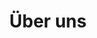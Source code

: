 ---
title: "Über uns"
layout: 'about'
hero:
    title: 'Über uns'
    subtitle: 'Digital denken von Anfang an'
    text: |
        Das Projekt „Digital and Data Literacy in Teaching Lab“ (DDLitLab) ist ein fachübergreifendes und hochschulweites Vorhaben der Universität Hamburg, das von August 2021 bis Dezember 2025 von der *Stiftung Innovation in der Hochschullehre* mit einem Fördervolumen von knapp 5 Mio. Euro gefördert wird. Ziel ist es, die Vermittlung digitaler und datenbezogener Kompetenzen sowohl bei *Studierenden aller Fachrichtungen* als auch bei *Lehrenden* systematisch zu stärken und neue Impulse für innovative Lehre an der Universität Hamburg zu setzen.
    
        Im Mittelpunkt steht, Studierende zu befähigen, digitale Technologien reflektiert zu nutzen und datenbasierte Prozesse kritisch zu bewerten. Lehrende werden darin unterstützt, *digitale und hybride Formate* didaktisch sinnvoll in ihre Curricula zu integrieren. Zentrale Angebote sind das interdisziplinäre Grundlagenprogramm <a href="/datenwelten">Datenwelten</a>, das <a href="/lehrlabor">Data Literacy Lehrlabor</a>, <a href="/studiprojekte">Studi-Projekte</a> sowie die <a href="/gkicommunity">gKI Community</a>. Ergänzt wird das Portfolio durch das <a href="https://www.uni-hamburg.de/lehre-navi/lehrende.html">Lehre-Navi</a>, das Qualifizierung und Beratung zur digitalen und hybriden Hochschullehre bündelt.

        Mit dem Abschluss des Projekts Ende 2025 stehen die hier entwickelten Materialien und Konzepte als Ressource für die Weiterentwicklung der digitalen und datenbezogenen Hochschullehre an der Universität Hamburg und darüber hinaus zur Verfügung. Die Erfahrungen des DDLitLab sollen langfristig zur *Verankerung und Förderung von Data Literacy als Schlüsselkompetenz* an der Universität beitragen.
breadcrumb:
  - title: 'Zum Zeitstrahl'
    url: '#timeline'
  - title: 'Zum Team'
    url: '#team'
  - title: 'Zu den Publikationen'
    url: '#publications'
timeline:
    title: 'Zeitstrahl'
    subtitle: 'Unsere Geschichte'
    items:
        - date: 'August 2021'
          title: 'Kick-Off DDLitLab'
          # content: 'Das DDLitLab startet offiziell mit einem Kick-Off-Event, bei dem die Ziele und Visionen des Projekts vorgestellt werden. Das Team trifft sich, um die nächsten Schritte zu planen und die Zusammenarbeit zu koordinieren.'
          type: 'event'
        - date: 'Oktober 2021'
          title: 'Start Datenwelten I'
          content: 'Die <a href="/datenwelten/">Ringvorlesung</a> geht im Wintersemester in die erste Runde.'
          type: 'event'
        - date: '2022'
          title: '2022'
          type: 'period'
        - date: 'April 2022'
          title: 'Start Datenwelten II + Lehrlabor Runde 1'
          content: 'Die <a href="/datenwelten/">Ringvorlesung</a> geht im Sommersemester in die zweite Runde. <br> Zusätzlich startet das <a href="/lehrlabor/">Data Literacy Lehrlabor</a>, bei dem das DDLitLab innovative digitale und hybride Lehrprojekte für maximal 12 Monate unterstützt.'
          type: 'event'
        - date: 'Mai 2022'
          title: 'Start DDLitLab Lecture Series'
          content: 'Um in einen lebhaften Austausch mit Interessierten zu treten und die Diskussion rund um das Thema Daten- und Digitalkompetenzen an der Universität Hamburg anzuregen, beginnt die *DDLitLab Lecture Series* im Mai 2022.'
          type: 'event'
        - date: 'Oktober 2022'
          title: 'Studi-Projekte Runde 1'
          content: 'In der ersten Ausschreibungsrunde der <a href="/studiprojekte/">studentischen Forschungsgruppen</a> mit Schwerpunkt Data Literacy werden acht Projekte aus verschiedenen Fakultäten gefördert. Damit unterstützt das DDLitLab Studierende aller Fächer, ihre Digital- und Datenkompetenzen im Rahmen eigenständiger Projekte aufzubauen und sich zusätzliche Fertigkeiten im wissenschaftlichen Arbeiten und forschenden Lernen anzueignen.'
          type: 'event'
        - date: 'Dezember 2022'
          title: 'Launch Lehre-Navi'
          content: 'Das <a href="https://www.uni-hamburg.de/lehre-navi/lehrende.html" target="_blank">Lehre-Navi</a> enthält Selbstlernmaterialen, Veranstaltungen und andere Angebote für (digitale) Lehre und richtet sich an alle Lehrenden der Universität Hamburg.'
          type: 'event'
        - date: '2023'
          title: '2023'
          type: 'period'
        - date: 'April 2023'
          title: 'Lehrlabor + Studi-Projekte Runde 2'
          content: 'In der zweiten Förderungsrunde werden im <a href="/lehrlabor/">Lehrlabor</a> 21 Lehrprojekte und sechs <a href="/studiprojekte/">Studi-Projekte</a> gefördert.'
          type: 'event'
        - date: 'Juli 2023'
          title: 'Auftakt KI Hands-On'
          content: 'Generative KI-Tools wie ChatGPT und Co. werfen nicht nur an der Universität Hamburg viele Fragen auf – von grundlegenden Zielen der Hochschulbildung über neue praktische Gestaltungsmöglichkeiten der eigenen Lehre bis hin zu konkreten prüfungsrechtlichen Aspekten. Unsere Veranstaltungsreihe und Community of Practice „KI Hands-On" nimmt genau diese Aspekte in den Blick.'
          type: 'event'
        - date: 'September 2023'
          title: 'Publikation ChatGPT and Me'
          content: 'Im Juli 2023 wird eine Online-Umfrage zum Einsatz generativer KI an der Universität Hamburg durchgeführt. Über 1.500 Mitglieder der Universität Hamburg beteiligen sich und ermöglichen dadurch erste Einblicke in die neue Lebensrealität mit generativer KI an der Hochschule.'
          type: 'event'
        - date: 'Oktober 2023'
          title: 'Studi-Projekte Runde 3 + Start Datenwelten Übung'
          content: 'In der 3. Ausschreibungsrunde der studentischen Forschungsgruppen mit Schwerpunkt Data Literacy 2023/24 werden 10 Studierendenprojekte aus unterschiedlichen Fakultäten und Studiengängen gefördert. In der vorlesungsbegleiteten Übung der „Datenwelten" lernen Studierende die Grundlagen der Statistiksoftware R für die Datenanalyse kennen. Dabei arbeiten sie mit öffentlichen oder persönlichen Daten und führen ein eigenes kritisches Datenprojekt durch.'
          type: 'event'
        - date: '2024'
          title: '2024'
          type: 'period'
        - date: 'August 2024'
          title: 'Fortführung des Lehrlabors als CDTL'
          content: 'Mit der dritten Förderrunde des Data Literacy Lehrlabors 2024/25 wird die Zusammenführung und Verstetigung eines der Kernvorhaben des DDLitLab mit dem Hub of Computing and Data Science (HCDS) in den Blick genommen.'
          type: 'event'
        - date: 'Oktober 2024'
          title: 'Studi-Projekte Runde 4 + ChatGPT and me 2.0'
          content: 'Im Juli 2024 haben wir die Erhebung zu „ChatGPT & me 2.0" über die Lebensrealität mit generativer KI an der Uni Hamburg durchgeführt. Diese wurde dann im Oktober als Forschungsbericht veröffentlicht. In der 4. Ausschreibungsrunde der studentischen Forschungsgruppen mit Schwerpunkt Data Literacy 2024/25 werden sieben Studierendenprojekte aus unterschiedlichen Fakultäten und Studiengängen gefördert.'
          type: 'event'
        - date: '2025'
          title: '2025'
          type: 'period'
        - date: 'September 2025'
          title: 'Publikation ChatGPT and Me 3.0'
          content: 'Im Juli 2025 haben wir die Erhebung zu „ChatGPT & me 3.0" über die Lebensrealität mit generativer KI an der Uni Hamburg durchgeführt. Diese wird dann im September als Forschungsbericht veröffentlicht.'
          type: 'event'
        - date: 'November 2025'
          title: 'Feierliche Abschlussveranstaltung'
          content: 'Nach viereinhalb Jahren DDLitLab feiern wir gemeinsam mit zahlreichen Gästen den erfolgreichen Abschluss unseres Projekts. Zusammen mit allen, die uns während der Projektlaufzeit begleitet haben, blicken wir auf die erreichten Meilensteine und Erfolge zurück.'
          type: 'event'
        - date: 'Dezember 2025'
          title: 'Projekt-Ende'
          type: 'event'
team:
    title: 'Unser Team'
    subtitle: 'Hier muss ein anderer Text hin'
    items:
        - name: "Prof. Dr. Katharina Kleinen-von Königslöw" 
          title: "Projektleitung"
          image: "/images/team/kvk.jpg"
          description: 
            - "Co-Sprecherin"
        - name: "Prof. Dr. Kai-Uwe Schnapp"
          title: "Projektleitung"
          image: "/images/team/schnapp_kai-uwe.jpg"
          description:
            - "Co-Sprecher"
        - name: "Prof. Dr. Gabi Reinmann"
          title: "Lenkungskreis"
          image: "/images/team/reinmann_gabi.jpg"
          description:
            - "Leitung Digital University Teaching Literacy (DUTy)"
        - name: "Prof. Dr. Sandra Sprenger"
          title: "Lenkungskreis"
          image: "/images/team/sprenger_sandra.jpg"
          description: 
            - "Leitung Data Literacy Education im Bereich Fachspezifik"
        - name: "Prof. Dr. Chris Biemann"
          title: "Lenkungskreis"
          image: "/images/team/biemann_chris.jpg"
          description:
            - "Wissenschaftliche Leitung des Hub of Computing and Data Science (HCDS)"
        - name: "Dr. Martin Semmann"
          title: "Lenkungskreis"
          image: "/images/team/semmann_martin.jpg"
          description:
            - "Geschäftsführende Leitung des HCDS" 
        - name: "Stephan Leible"
          title: "Wissenschaftlicher Mitarbeiter (DLE)"
          image: "/images/team/leible_stephan.png"
          description:
            - "Innovations- und Portfoliomanagement"
            - "Entwicklung und Auswahl von Methoden und Tools"
            - "Organisatorische und methodische Projektbegleitung"
        - name: "Moritz Kreinsen"
          title: "Wissenschaftlicher Mitarbeiter (DLE)"
          image: "/images/team/kreinsen_moritz.jpg"
          description:
            - "Koordination der fachspezifischen Data Literacy Education"
            - "Kommunikation"
            - "Web-Präsenz und Forschungsinformationssystem"
            - "Veranstaltungsorganisation"
        - name: "David Jacobs" 
          title: "Wissenschaftlicher Mitarbeiter (DLE)"
          image: "/images/team/jacobs-david.jpg"
          description:
            - "Koordination Datenwelten & DLE-Koordination im Bereich Jupyter"
        - name: "Sören-Kristian Berger"
          title: "Wissenschaftlicher Mitarbeiter (DLE)"
          image: "/images/team/kristian-berger_soeren.png"
          description:
            - "Koordination der fachspezifischen Data Literacy Education"

        - name: "Mareike Bartels"
          title: "Wissenschaftliche Mitarbeiterin (DUTy)"
          image: "/images/team/bartels-mareike.jpg"
          description:
            - "Medientechnische LandingPage-Konzeption"
            - "Explikation von Erfahrungen und Wissen Lehrender aus der Lehrentwicklung"
            - "Netzwerkarbeit und Koordination der Zusammenarbeit mit Partner:innen"
        - name: "Julia Pawlowski"
          title: "Wissenschaftliche Mitarbeiterin (DUTy)"
          image: "/images/team/pawlowski_julia.jpg"
          description:
            - "Visuelle Aufbereitung und Gestaltung von Lehrmaterialien"
            - "Visuelle (Wissenschafts-)Kommunikation in digitalen Angeboten"
        - name: "Jennifer Preiß"
          title: "Wissenschaftliche Mitarbeiterin (DUTy)"
          image: "/images/team/preiss_jennifer.jpg"
          description:
            - "Didaktische Beratung" 
        - name: "Fridrun Freise"
          title: "Wissenschaftliche Mitarbeiterin (DUTy)"
          image: "/images/team/freise_fridrun.jpg"
          description: 
            - "Qualifizierung von Lehrenden und Studierenden im Bereich Künstliche Intelligenz"
        - name: "Carolin Reichert"
          title: "Wissenschaftliche Hilfskraft"
          image: "/images/team/default-character.png"
          description: 
            - "Gesamtkoordination"
        - name: "Felix Hartel"
          title: "Wissenschaftliche Hilfskraft" 
          image: "/images/team/hartel_felix.jpg"
          description:
            - "Gesamtkoordination"
        - name: "Mathilda Witte"
          title: "Studentische Hilfskraft" 
          image: "/images/team/witte_mathilda.jpg"
          description:
            - "DUTy-Team"
        - name: "Laura Aguilera Galeas"
          title: "Studentische Hilfskraft" 
          image: "/images/team/aguilera_laura.jpg"
          description:
            - "DUTy-Team"
        - name: "Julian Wichert"
          title: "Wissenschaftliche Hilfskraft" 
          image: "/images/team/default-character.png"
          description:
            - "Koordination Datenwelten"
        - name: "Prof. Dr. Ingrid Schirmer"
          title: "Lenkungskreis"
          image: "/images/team/schirmer_ingrid.jpg"
        - name: "Prof. Dr. Eva Bittner"
          title: "Lenkungskreis"
          image: "/images/team/bittner_eva.jpg"
        - name: "Prof. Dr. Mathias Fischer"
          title: "Lenkungskreis"
          image: "/images/team/fischer_mathias.jpg"
        - name: "Carolin Scharfenberg" 
          title: "Wissenschaftliche Mitarbeiterin"
          image: "/images/team/scharfenberg_carolin.jpg"
          description:
            - "Gesamtkoordination"
        - name: "Dr. Julia Niemann-Lenz" 
          title: "Wissenschaftliche Mitarbeiterin"
          image: "/images/team/niemann-lenz_julia.png"
          description:
            - "Gesamtkoordination & Koordination des fachübergreifenden DLE-Studienangebots"
        - name: "Nadia Blüthmann" 
          title: "Wissenschaftliche Mitarbeiterin"
          image: "/images/team/bluethmann_nadia.png"
          description:
            - "DUTy-Team"
        - name: "Sven Rehder" 
          title: "Technischer Mitarbeiter"
          image: "/images/team/rehder_sven.jpg"
          description:
            - "Medienproduktion"
        - name: "Eylem Tas" 
          title: "Wissenschaftliche Mitarbeiterin"
          image: "/images/team/tas_eylem.png"
          description:
            - "Koordination der DLE im Bereich Transfer"
        - name: "Güler Kocaman" 
          title: "Wissenschaftliche Hilfskraft"
        - name: "Max Ludzay" 
          title: "Studentische Hilfskraft"
        - name: "Hannes Klingler" 
          title: "Studentische Hilfskraft"
        - name: "Verena Beissel" 
          title: "Studentische Hilfskraft"
        - name: "Elisa Paepcke" 
          title: "Wissenschaftliche Hilfskraft"
        - name: "Jan Newiger"
          title: "Studentische Hilfskraft"
        - name: "Fabian Braun" 
          title: "Technischer Support"
        - name: "Meron Yemane" 
          title: "Technischer Support"
publications:
    title: 'Publikationen'
    subtitle: 'Unsere Veröffentlichungen'
    button: 'Weitere Publikationen aus dem DDLitLab'
    items:
        - title: 'ChatGPT & me 2.0' 
          subtitle: 'Eine Bestandsaufnahme im zweiten Jahr mit generativer KI an der Uni Hamburg' 
          authors: "Bartels, Freise, Hartel, Preiß" 
          link: "https://www.fis.uni-hamburg.de/publikationen/detail.html?id=c697518b-6089-4e7b-b6cd-3268f4054195" 
          date: "2024"
        - title: 'ChatGPT and me'
          subtitle: 'Erste Ergebnisse der quantitativen Auswertung einer Umfrage über die Lebensrealität mit generativer KI an der Universität Hamburg'
          authors: " Preiß, Bartels, Niemann-Lenz, Pawlowski, Schnapp"
          link: "https://www.fis.uni-hamburg.de/publikationen/detail.html?id=2f9b3671-1e45-428c-813c-c5d818d27516"
          date: "2023"
        - title: 'Datenwelten' 
          subtitle: 'Interdisziplinäre hochschulweite Ringvorlesungen zum Erwerb von Data Literacy' 
          authors: "Leible, Kreinsen, Scharfenberg, Niemann-Lenz, Schnapp" 
          link: "https://www.fis.uni-hamburg.de/publikationen/detail.html?id=3017697f-fcb5-4ec5-8786-09eb6313ff98" 
          date: "2023"
        - title: 'Early Education for Data Management Decisions' 
          subtitle: 'Ergebnisse der Teilnehmendenbefragung' 
          authors: "Jacob, Neumann, Schulz" 
          link: "https://doi.org/10.25592/uhhfdm.9844" 
          date: "2023"
        - title: 'Die Rolle der Informatik in der inter- und transdisziplinären Data Literacy Education' 
          subtitle: 'Eine empirische Studie der Fachperspektiven von Hochschullehrerinnen und Hochschullehrern zu Data Literacy' 
          authors: "Niemann-Lenz, Kreinsen, Berger" 
          link: "https://www.fis.uni-hamburg.de/publikationen/detail.html?id=8029a67d-26ad-4589-b655-09901f66741c" 
          date: "2022"
        - title: 'A Snapshot of Essential IT-Related Challenges of Universities' 
          subtitle: 'A Literature Analysis: What drives IT in higher education today and tomorrow? ' 
          authors: "Leible, Ludzay" 
          link: "https://www.fis.uni-hamburg.de/publikationen/detail.html?id=fe02fa15-4a80-4ff5-bacb-f3b0a7763a96" 
          date: "2022" 
---